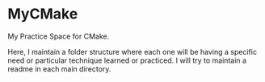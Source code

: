 # MyCMake
My Practice Space for CMake.

Here, I maintain a folder structure where each one will be having a specific need or particular technique learned or practiced.
I will try to maintain a readme in each main directory.
